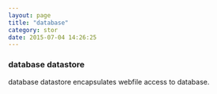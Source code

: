 ```yaml
---
layout: page
title: "database"
category: stor
date: 2015-07-04 14:26:25
---
```


### database datastore
database datastore encapsulates webfile access to database.
